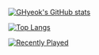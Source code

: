 [![GHyeok's GitHub stats](https://github-readme-stats.vercel.app/api?username=GwonHyeok&theme=github_dark)](https://github.com/anuraghazra/github-readme-stats)

[![Top Langs](https://github-readme-stats.vercel.app/api/top-langs/?username=GwonHyeok&layout=compact&theme=github_dark)](https://github.com/anuraghazra/github-readme-stats)

[![Recently Played](https://github-profile-apple-music.web.app/api/v1/users/XjTgNlUaUIm3HPPWCUlr/recent/played/tracks?template=template_3_1)](https://github-profile-apple-music.web.app/api/v1/users/XjTgNlUaUIm3HPPWCUlr/recent/played/tracks?template=template_3_1)
